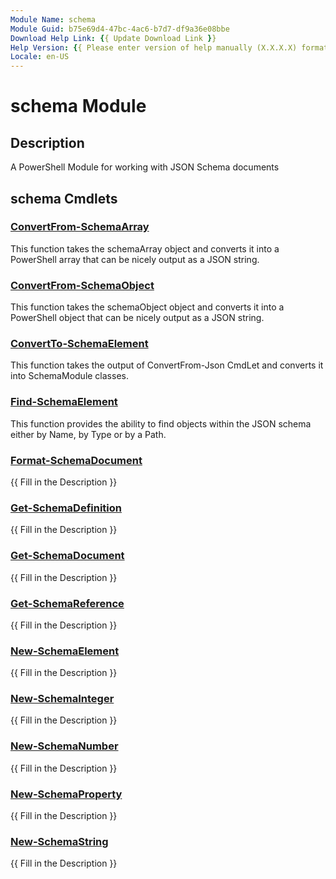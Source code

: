 ```yaml
---
Module Name: schema
Module Guid: b75e69d4-47bc-4ac6-b7d7-df9a36e08bbe
Download Help Link: {{ Update Download Link }}
Help Version: {{ Please enter version of help manually (X.X.X.X) format }}
Locale: en-US
---
```


# schema Module
## Description
A PowerShell Module for working with JSON Schema documents

## schema Cmdlets
### [ConvertFrom-SchemaArray](ConvertFrom-SchemaArray.md)
This function takes the schemaArray object and converts it into a PowerShell array
that can be nicely output as a JSON string.

### [ConvertFrom-SchemaObject](ConvertFrom-SchemaObject.md)
This function takes the schemaObject object and converts it into a PowerShell object
that can be nicely output as a JSON string.

### [ConvertTo-SchemaElement](ConvertTo-SchemaElement.md)
This function takes the output of ConvertFrom-Json CmdLet and converts it into
SchemaModule classes.

### [Find-SchemaElement](Find-SchemaElement.md)
This function provides the ability to find objects within the JSON schema either
by Name, by Type or by a Path.

### [Format-SchemaDocument](Format-SchemaDocument.md)
{{ Fill in the Description }}

### [Get-SchemaDefinition](Get-SchemaDefinition.md)
{{ Fill in the Description }}

### [Get-SchemaDocument](Get-SchemaDocument.md)
{{ Fill in the Description }}

### [Get-SchemaReference](Get-SchemaReference.md)
{{ Fill in the Description }}

### [New-SchemaElement](New-SchemaElement.md)
{{ Fill in the Description }}

### [New-SchemaInteger](New-SchemaInteger.md)
{{ Fill in the Description }}

### [New-SchemaNumber](New-SchemaNumber.md)
{{ Fill in the Description }}

### [New-SchemaProperty](New-SchemaProperty.md)
{{ Fill in the Description }}

### [New-SchemaString](New-SchemaString.md)
{{ Fill in the Description }}

